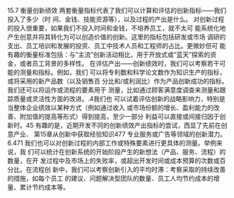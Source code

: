 15.7
衡量创新绩效
两套衡量指标代表了我们可以计算和评估的创新指标——我们投入了多少（时
间、金钱、技能资源等），以及过程的产出是什么。
对创新过程的投入很重要，如果我们不投入时间和金钱，不培养员工，就不太可
能系统化地产生创意并将其转化为可以创造价值的创新。这里的指标包括研发或市场
调研的支出、员工培训和发展的投资、员工中技术人员和工程师的占比。更微妙但可
能有趣的衡量标准包括：与“主流”创新活动相比，用于开放式或“蓝天”探索的资
金，或者员工背景的多样性。
在评估产出——创新绩效时，我们可以考察若干可能的测量和指标。例如，我们
可以将专利数和科学论文数作为知识生产的指标，或将采用的新产品数（以及销售百
分比和/或利润比）作为产品创新成功的指标。我们还可以将运作或流程的要素用于
测量，比如通过顾客满意度调查来测量和跟踪质量或灵活性方面的改进。.4我们也
可以试着评估创新的战略影响力，特别是当整体企业绩效以某种方式（例如通过收入
或市场份额的增长、盈利能力的改善、附加值的提高等形式）得到提高，至少一部分
利益可以直接或间接归因于创新时。45
有趣的是，近期开发不同的创新绩效产出指标的尝试，西显了先前在创意产业、
第15章从创新中获取经验知识477
专业服务或广告等领域的创新潜力。6.471
我们也可以对创新过程的内部工作或特殊要素进行更具体的测量。举例来说，我
们可以统计在创新系统的开始阶段产生的新想法（产品、服务、流程）的数量，在开
发过程中及市场上的失败率，或超出开发时间或成本预算的次数或百分比。在流程创
新中，我们可以考察创新引入的平均时滞：考察采取的持续改善的措施，如每个员工
的建议、问题解决型团队的数量、员工人均节约成本的增量、累计节约成本等。
